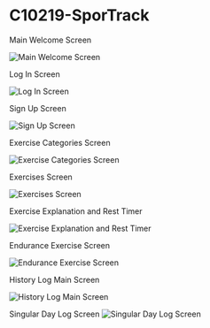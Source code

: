 # C10219-SporTrack

Main Welcome Screen 

![Main Welcome Screen](https://user-images.githubusercontent.com/17678722/89111986-bf4c2000-d454-11ea-981c-97cda98880ca.png)

Log In Screen 

![Log In Screen](https://user-images.githubusercontent.com/17678722/89111988-c07d4d00-d454-11ea-8985-df5ec8175e6b.png)

Sign Up Screen 

![Sign Up Screen](https://user-images.githubusercontent.com/17678722/89111989-c1ae7a00-d454-11ea-84ab-0ac1dfa2d906.png)

Exercise Categories Screen 

![Exercise Categories Screen](https://user-images.githubusercontent.com/17678722/89111990-c2dfa700-d454-11ea-8e0e-b8effd574ad5.png)

Exercises Screen 

![Exercises Screen](https://user-images.githubusercontent.com/17678722/89111992-c410d400-d454-11ea-8faa-2974fb9ee723.png)

Exercise Explanation and Rest Timer 

![Exercise Explanation and Rest Timer](https://user-images.githubusercontent.com/17678722/89111993-c4a96a80-d454-11ea-87c5-0e49f0d0ec75.png)

Endurance Exercise Screen 

![Endurance Exercise Screen](https://user-images.githubusercontent.com/17678722/89111995-c6732e00-d454-11ea-992c-720b6ba2d04e.png)

History Log Main Screen 

![History Log Main Screen](https://user-images.githubusercontent.com/17678722/89111996-c70bc480-d454-11ea-832c-c200089321af.png)

Singular Day Log Screen 
![Singular Day Log Screen](https://user-images.githubusercontent.com/17678722/89111997-c7a45b00-d454-11ea-9b86-e5846b6da391.png)
